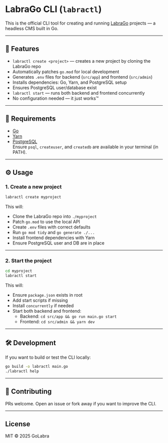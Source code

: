# LabraGo CLI (`labractl`)

This is the official CLI tool for creating and running [LabraGo](https://github.com/GoLabra/labra) projects — a headless CMS built in Go.

---

## 🚀 Features

- `labractl create <project>` — creates a new project by cloning the LabraGo repo
- Automatically patches `go.mod` for local development
- Generates `.env` files for backend (`src/app`) and frontend (`src/admin`)
- Installs dependencies: Go, Yarn, and PostgreSQL setup
- Ensures PostgreSQL user/database exist
- `labractl start` — runs both backend and frontend concurrently
- No configuration needed — it just works™

---

## 🧱 Requirements

- [Go](https://golang.org/doc/install)
- [Yarn](https://yarnpkg.com/)
- [PostgreSQL](https://www.postgresql.org/download/)  
  Ensure `psql`, `createuser`, and `createdb` are available in your terminal (in PATH).

---

## ⚙️ Usage

### 1. Create a new project

```bash
labractl create myproject
```

This will:

- Clone the LabraGo repo into `./myproject`
- Patch `go.mod` to use the local API
- Create `.env` files with correct defaults
- Run `go mod tidy` and `go generate ./...`
- Install frontend dependencies with Yarn
- Ensure PostgreSQL user and DB are in place

---

### 2. Start the project

```bash
cd myproject
labractl start
```

This will:

- Ensure `package.json` exists in root
- Add start scripts if missing
- Install `concurrently` if needed
- Start both backend and frontend:
    - Backend: `cd src/app && go run main.go start`
    - Frontend: `cd src/admin && yarn dev`

---

## 🛠 Development

If you want to build or test the CLI locally:

```bash
go build -o labractl main.go
./labractl help
```

---

## 🤝 Contributing

PRs welcome. Open an issue or fork away if you want to improve the CLI.

---

## License

MIT © 2025 GoLabra
